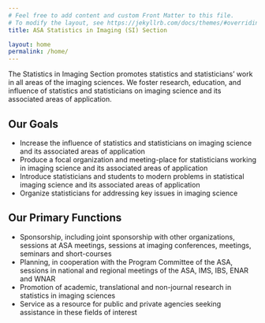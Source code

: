 ```yaml
---
# Feel free to add content and custom Front Matter to this file.
# To modify the layout, see https://jekyllrb.com/docs/themes/#overriding-theme-defaults
title: ASA Statistics in Imaging (SI) Section

layout: home
permalink: /home/
---
```



The Statistics in Imaging Section promotes statistics and statisticians’ work in all areas of the imaging sciences. We foster research, education, and influence of statistics and statisticians on imaging science and its associated areas of application.

## Our Goals

- Increase the influence of statistics and statisticians on imaging science and its associated areas of application
- Produce a focal organization and meeting-place for statisticians working in imaging science and its associated areas of application
- Introduce statisticians and students to modern problems in statistical imaging science and its associated areas of application
- Organize statisticians for addressing key issues in imaging science

## Our Primary Functions

- Sponsorship, including joint sponsorship with other organizations, sessions at ASA meetings, sessions at imaging conferences, meetings, seminars and short-courses
- Planning, in cooperation with the Program Committee of the ASA, sessions in national and regional meetings of the ASA, IMS, IBS, ENAR and WNAR
- Promotion of academic, translational and non-journal research in statistics in imaging sciences
- Service as a resource for public and private agencies seeking assistance in these fields of interest

